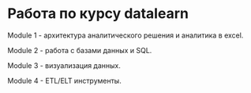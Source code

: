 # Работа по курсу datalearn

Module 1 - архитектура аналитического решения и аналитика в excel.

Module 2 - работа с базами данных и SQL.

Module 3 - визуализация данных.

Module 4 - ETL/ELT инструменты.
